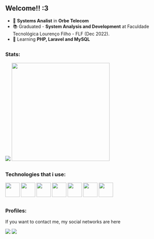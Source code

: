 ## Welcome!! :3

- 🔭 **Systems Analist** in **Orbe Telecom**
- 📚 Graduated - **System Analysis and Development** at Faculdade Tecnológica Lourenço Filho - FLF (Dec 2022).</li>
- 🌱 Learning **PHP, Laravel and MySQL**


##

### Stats:

<div style="display: inline;">
  <img src="https://github-readme-stats.vercel.app/api?username=AdryanneKelly&show_icons=true&theme=tokyonight" />
  <img width='308em' src="https://github-readme-stats.vercel.app/api/top-langs/?username=AdryanneKelly&langs_count=10&layout=compact&theme=tokyonight" />
</div>

##

### Technologies that i use:

<div style="display: inline;">
<img width='45' heigth='45' src="https://cdn.jsdelivr.net/gh/devicons/devicon/icons/javascript/javascript-plain.svg" />
<img width='45' heigth='45' src="https://cdn.jsdelivr.net/gh/devicons/devicon/icons/css3/css3-original.svg" />
<img width='45' heigth='45' src="https://cdn.jsdelivr.net/gh/devicons/devicon/icons/html5/html5-original.svg" />
<img width='45' heigth='45' src="https://cdn.jsdelivr.net/gh/devicons/devicon/icons/bootstrap/bootstrap-original.svg" />
<img width='45' heigth='45' src="https://cdn.jsdelivr.net/gh/devicons/devicon/icons/php/php-plain.svg" />
<img width='45' heigth='45' src="https://cdn.jsdelivr.net/gh/devicons/devicon/icons/mysql/mysql-original.svg" />
<img width='45' heigth='45' src="https://cdn.jsdelivr.net/gh/devicons/devicon/icons/laravel/laravel-plain-wordmark.svg" />  
</div>

##

### Profiles:

If you want to contact me, my social networks are here

<a href="https://www.linkedin.com/in/adryanne-kelly/"><img src="https://img.shields.io/badge/linkedin-%230077B5.svg?style=for-the-badge&logo=linkedin&logoColor=white"/></a>
<a href=""><img src="https://img.shields.io/badge/Instagram-%23E4405F.svg?style=for-the-badge&logo=Instagram&logoColor=white"/></a>


<!--
**AdryanneKelly/AdryanneKelly** is a ✨ _special_ ✨ repository because its `README.md` (this file) appears on your GitHub profile.

Here are some ideas to get you started:

- 🔭 I’m currently working on ...
- 🌱 I’m currently learning ...
- 👯 I’m looking to collaborate on ...
- 🤔 I’m looking for help with ...
- 💬 Ask me about ...
- 📫 How to reach me: ...
- 😄 Pronouns: ...
- ⚡ Fun fact: ...
-->
